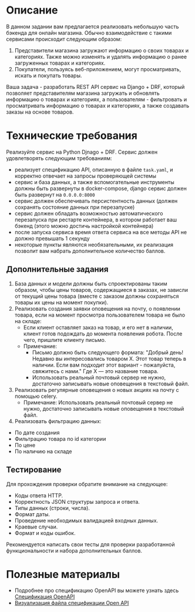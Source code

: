 # Описание #

В данном задании вам предлагается реализовать небольшую часть бэкенда для онлайн магазина. Обычно взаимодействие с
такими сервисами происходит следующим образом:

1. Представители магазина загружают информацию о своих товарах и категориях. Также можно изменять и удалять информацию о
   ранее загруженных товарах и категориях.
2. Покупатели, пользуясь веб-приложением, могут просматривать, искать и покупать товары.

Ваша задача - разработать REST API сервис на Django + DRF, который позволяет представителям магазина загружать и
обновлять информацию о товарах и категориях, а пользователям - фильтровать и просматривать информацию о товарах и
категориях, а также создавать заказы на основе товаров.

# Технические требования #

Реализуйте сервис на Python Djnago + DRF. Сервис должен удовлетворять следующим требованиям:

- реализует спецификацию API, описанную в файле <code>task.yaml</code>, и корректно отвечает на запросы проверяющей
  системы
- сервис и база данных, а также вспомогательные инструменты должны быть развернуты в docker-compose, django сервис должен быть развернут на `0.0.0.0:8000`
- сервис должен обеспечивать персистентность данных (должен сохранять состояние данных при перезапуске)
- сервис должен обладать возможностью автоматического перезапуска при рестарте контейнера, в котором работает ваш
  бэкенд (этого можно достичь настройкой контейнера)
- после запуска сервиса время ответа сервиса на все методы API не должно превышать 1 секунду
- некоторые пункты являются необязательными, их реализация позволит вам набрать дополнительное количество баллов.

## Дополнительные задания ##
1. База данных и модели должны быть спроектированы таким образом, чтобы цены товаров, содержащиеся в заказах, не зависли от текущий цены товара (вместе с заказом должны сохраняться товары их цены на момент покупки).
2. Реализовать создания заявки оповещения на почту, о появлении товара, если на момент просмотра пользователем товара не было на складе:
   * Если клиент оставляет заказ на товар, и его нет в наличии, клиент готов подождать до момента появления робота. После чего, пришлите клиенту письмо. 
   * Примечание:
     - Письмо должно быть следующего формата:
     "Добрый день! Недавно вы интересовались товаром X. Этот товар теперь в наличии. Если вам подходит этот вариант - пожалуйста, свяжитесь с нами." Где Х — это название товара.
     - Использовать реальный почтовый сервер не нужно, достаточно записывать новые оповещения в текстовый файл.
3. Реализовать регулярные оповещения о новых акциях на почту с помощью celery.
    * Примечание: Использовать реальный почтовый сервер не нужно, достаточно записывать новые оповещения в текстовый файл.
4. Реализовать фильтрацию данных:
- По дате создания
- Фильтрацию товара по id категории
- По цене
- По наличию на складе

## Тестирование ##
Для прохождения проверки обратите внимание на следующее:

- Коды ответа HTTP.
- Корректность JSON структуры запроса и ответа.
- Типы данных (строки, числа).
- Формат даты.
- Проведение необходимых валидацией входных данных.
- Краевые случаи.
- Формат и коды ошибок.

Рекомендуется написать свои тесты для проверки разработанной функциональности и набора дополнительных баллов.


# Полезные материалы #

- Подробнее про спецификацию OpenAPI вы можете узнать здесь [Спецификация OpenAPI](https://swagger.io/specification/)
- [Визуализация файла спецификации Open API](https://editor.swagger.io)

